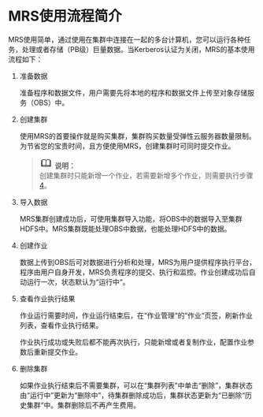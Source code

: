 # MRS使用流程简介<a name="ZH-CN_TOPIC_0040912780"></a>

MRS使用简单，通过使用在集群中连接在一起的多台计算机，您可以运行各种任务，处理或者存储（PB级）巨量数据。当Kerberos认证为关闭，MRS的基本使用流程如下：

1.  准备数据

    准备程序和数据文件，用户需要先将本地的程序和数据文件上传至对象存储服务（OBS）中。

2.  创建集群

    使用MRS的首要操作就是购买集群，集群购买数量受弹性云服务器数量限制。为节省您的宝贵时间，且方便使用MRS，创建集群时可同时提交作业。

    >![](public_sys-resources/icon-note.gif) **说明：**   
    >创建集群时只能新增一个作业，若需要新增多个作业，则需要执行步骤[4](#zh-cn_topic_0012807336_li790020520325)。  

3.  导入数据

    MRS集群创建成功后，可使用集群导入功能，将OBS中的数据导入至集群HDFS中。MRS集群既能处理OBS中数据，也能处理HDFS中的数据。

4.  <a name="zh-cn_topic_0012807336_li790020520325"></a>创建作业

    数据上传到OBS后可对数据进行分析和处理，MRS为用户提供程序执行平台，程序由用户自身开发，MRS负责程序的提交、执行和监控。作业创建成功后自动运行一次，状态默认为“运行中“。

5.  查看作业执行结果

    作业运行需要时间，作业运行结束后，在“作业管理“的“作业“页签，刷新作业列表，查看作业执行结果。

    作业执行成功或失败后都不能再次执行，只能新增或者复制作业，配置作业参数后重新提交作业。

6.  删除集群

    如果作业执行结束后不需要集群，可以在“集群列表”中单击“删除”，集群状态由“运行中”更新为“删除中”，待集群删除成功后，集群状态更新为“已删除“历史集群“中。集群删除后不再产生费用。



